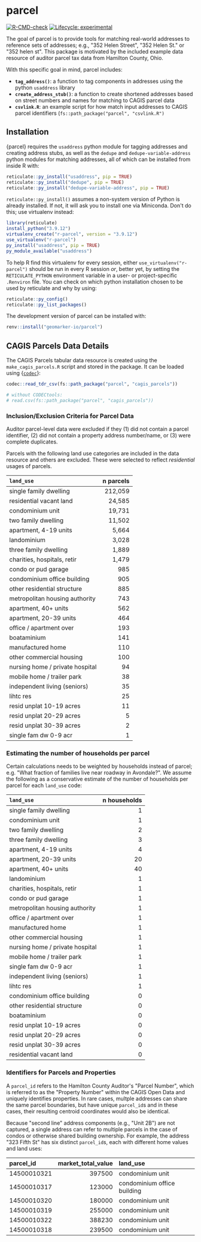 # parcel

<!-- badges: start -->
[![R-CMD-check](https://github.com/geomarker-io/parcel/actions/workflows/R-CMD-check.yaml/badge.svg)](https://github.com/geomarker-io/parcel/actions/workflows/R-CMD-check.yaml)
[![Lifecycle: experimental](https://img.shields.io/badge/lifecycle-experimental-orange.svg)](https://lifecycle.r-lib.org/articles/stages.html#experimental)
<!-- badges: end -->


The goal of parcel is to provide tools for matching real-world addresses to reference sets of addresses; e.g., "352 Helen Street", "352 Helen St." or "352 helen st". This package is motivated by the included example data resource of auditor parcel tax data from Hamilton County, Ohio.

With this specific goal in mind, parcel includes:

- **`tag_address()`**: a function to tag components in addresses using the python `usaddress` library
- **`create_address_stub()`**: a function to create shortened addresses based on street numbers and names for matching to CAGIS parcel data
- **`csvlink.R`**: an example script for how match input addresses to CAGIS parcel identifiers (`fs::path_package("parcel", "csvlink.R")`

## Installation

{parcel} requires the `usaddress` python module for tagging addresses and creating address stubs, as well as the `dedupe` and `dedupe-variable-address` python modules for matching addresses, all of which can be installed from inside R with:

```r
reticulate::py_install("usaddress", pip = TRUE)
reticulate::py_install("dedupe", pip = TRUE)
reticulate::py_install("dedupe-variable-address", pip = TRUE)
```

`reticulate::py_install()` assumes a non-system version of Python is already installed.
If not, it will ask you to install one via Miniconda. Don't do this; use virtualenv instead:

```r
library(reticulate)
install_python("3.9.12")
virtualenv_create("r-parcel", version = "3.9.12")
use_virtualenv("r-parcel")
py_install("usaddress", pip = TRUE)
py_module_available("usaddress")
```

To help R find this virtualenv for every session, either `use_virtualenv("r-parcel")` should be run in every R session *or*, better yet, by setting the `RETICULATE_PYTHON` environment variable in a user- or project-specific `.Renviron` file. You can check on which python installation chosen to be used by reticulate and why by using:

```r
reticulate::py_config()
reticulate::py_list_packages()
```

The development version of parcel can be installed with:

``` r
renv::install("geomarker-io/parcel")
```

## CAGIS Parcels Data Details

The CAGIS Parcels tabular data resource is created using the `make_cagis_parcels.R` script and stored in the package.  It can be loaded using {[`codec`](https://geomarker.io/codec)}:

```r
codec::read_tdr_csv(fs::path_package("parcel", "cagis_parcels"))

# without CODECtools:
# read.csv(fs::path_package("parcel", "cagis_parcels"))
```

### Inclusion/Exclusion Criteria for Parcel Data

Auditor parcel-level data were excluded if they (1) did not contain a parcel identifier, (2) did not contain a property address number/name, or (3) were complete duplicates.

Parcels with the following land use categories are included in the data resource and others are excluded.  These were selected to reflect *residential* usages of parcels.

|`land_use`                      |n parcels|
|:-------------------------------|------:|
|single family dwelling          | 212,059|
|residential vacant land         |  24,585|
|condominium unit                |  19,731|
|two family dwelling             |  11,502|
|apartment, 4-19 units           |   5,664|
|landominium                     |   3,028|
|three family dwelling           |   1,889|
|charities, hospitals, retir     |   1,479|
|condo or pud garage             |    985|
|condominium office building     |    905|
|other residential structure     |    885|
|metropolitan housing authority  |    743|
|apartment, 40+ units            |    562|
|apartment, 20-39 units          |    464|
|office / apartment over         |    193|
|boataminium                     |    141|
|manufactured home               |    110|
|other commercial housing        |    100|
|nursing home / private hospital |     94|
|mobile home / trailer park      |     38|
|independent living (seniors)    |     35|
|lihtc res                       |     25|
|resid unplat 10-19 acres        |     11|
|resid unplat 20-29 acres        |      5|
|resid unplat 30-39 acres        |      2|
|single fam dw 0-9 acr           |      1|

### Estimating the number of households per parcel

Certain calculations needs to be weighted by households instead of parcel; e.g. "What fraction of families live near roadway in Avondale?".  We assume the following as a conservative estimate of the number of households per parcel for each `land_use` code:

|`land_use`                        |n households|
|:-------------------------------|------:|
|single family dwelling          |1|
|condominium unit                |1|
|two family dwelling             |2|
|three family dwelling           |3|
|apartment, 4-19 units           |4|
|apartment, 20-39 units          |20|
|apartment, 40+ units            |40|
|landominium                     |1|
|charities, hospitals, retir     |1|
|condo or pud garage             |1|
|metropolitan housing authority  |1|
|office / apartment over         |1|
|manufactured home               |1|
|other commercial housing        |1|
|nursing home / private hospital |1|
|mobile home / trailer park      |1|
|single fam dw 0-9 acr           |1|
|independent living (seniors)    |1|
|lihtc res                       |1|
|condominium office building     |0|
|other residential structure     |0|
|boataminium                     |0|
|resid unplat 10-19 acres        |0|
|resid unplat 20-29 acres        |0|
|resid unplat 30-39 acres        |0|
|residential vacant land         |0|

### Identifiers for Parcels and Properties

A `parcel_id` refers to the Hamilton County Auditor's "Parcel Number", which is referred to as the "Property Number" within the CAGIS Open Data and uniquely identifies properties. In rare cases, multple addresses can share the same parcel boundaries, but have unique `parcel_id`s and in these cases, their resulting centroid coordinates would also be identical.

Because "second line" address components (e.g., "Unit 2B") are not captured, a single address can refer to multiple parcels in the case of condos or otherwise shared building ownership. For example, the address "323 Fifth St" has six distinct `parcel_id`s, each with different home values and land uses:

|parcel_id   | market_total_value|land_use                    |
|:-----------|------------------:|:---------------------------|
|14500010321 |             397500|condominium unit            |
|14500010317 |             123000|condominium office building |
|14500010320 |             180000|condominium unit            |
|14500010319 |             255000|condominium unit            |
|14500010322 |             388230|condominium unit            |
|14500010318 |             239500|condominium unit            |

